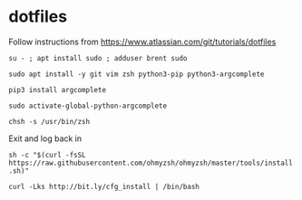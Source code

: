 dotfiles
========

Follow instructions from https://www.atlassian.com/git/tutorials/dotfiles

```su - ; apt install sudo ; adduser brent sudo```

```sudo apt install -y git vim zsh python3-pip python3-argcomplete```

```pip3 install argcomplete```

```sudo activate-global-python-argcomplete```

```chsh -s /usr/bin/zsh```

Exit and log back in

```sh -c "$(curl -fsSL https://raw.githubusercontent.com/ohmyzsh/ohmyzsh/master/tools/install.sh)"```

```curl -Lks http://bit.ly/cfg_install | /bin/bash```
